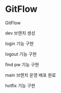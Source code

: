 # GitFlow
GitFlow

dev 브렌치 생성

login 기능 구현

logout 기능 구현

find pw 기능 구현

main 브렌치 운영 배포 완료

hotfix 기능 구현